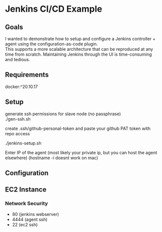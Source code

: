 # Jenkins CI/CD Example     

## Goals
I wanted to demonstrate how to setup and configure a Jenkins controller + agent using the configuration-as-code plugin.     
This supports a more scalable architecture that can be reproduced at any time from scratch.
Maintaining Jenkins through the UI is time-consuming and tedious. 

## Requirements
docker:^20.10.17

## Setup
generate ssh permissions for slave node (no passphrase)     
./gen-ssh.sh    

create .ssh/github-personal-token and paste your github PAT token with repo access

./jenkins-setup.sh  

Enter IP of the agent (most likely your private ip, but you can host the agent elsewhere) (hostname -i doesnt work on mac)

## Configuration

## EC2 Instance 

### Network Security
* 80 (jenkins webserver)
* 4444 (agent ssh)
* 22 (ec2 ssh)
